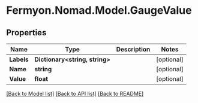 # Fermyon.Nomad.Model.GaugeValue

## Properties

Name | Type | Description | Notes
------------ | ------------- | ------------- | -------------
**Labels** | **Dictionary&lt;string, string&gt;** |  | [optional] 
**Name** | **string** |  | [optional] 
**Value** | **float** |  | [optional] 

[[Back to Model list]](../README.md#documentation-for-models) [[Back to API list]](../README.md#documentation-for-api-endpoints) [[Back to README]](../README.md)

